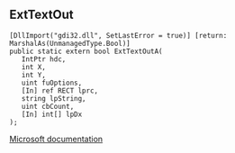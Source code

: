 ## ExtTextOut

```
[DllImport("gdi32.dll", SetLastError = true)] [return: MarshalAs(UnmanagedType.Bool)]
public static extern bool ExtTextOutA(
   IntPtr hdc,
   int X,
   int Y,
   uint fuOptions,
   [In] ref RECT lprc,
   string lpString,
   uint cbCount,
   [In] int[] lpDx
);
```

[Microsoft documentation](https://docs.microsoft.com/en-us/windows/win32/api/wingdi/nf-wingdi-exttextouta)
